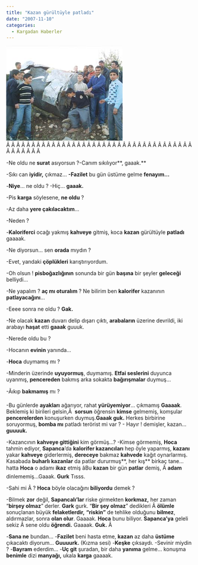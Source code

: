 ```yaml
---
title: "Kazan gürültüyle patladı"
date: "2007-11-10"
categories: 
  - Kargadan Haberler
---
```


[![kazan.jpg](../uploads/2007/11/kazan.jpg)](../uploads/2007/11/kazan.jpg "kazan.jpg")Â Â Â Â Â Â Â Â Â Â Â Â Â Â Â Â Â Â Â Â Â Â Â Â Â Â Â Â Â Â Â Â Â Â Â Â Â Â Â Â Â Â Â Â 

\-Ne oldu ne **surat** asıyorsun ?\-Canım sıkılıyor**, gaaak.**

\-Sıkı can **iyidir,** çıkmaz… **\-Fazilet** bu gün üstüme gelme **fenayım…**

\-**Niye**… ne oldu ? \-Hiç… **gaaak.**

\-Pis **karga** söylesene, **ne oldu** ?

\-Az daha **yere çakılacaktım**…

\-Neden ?

\-**Kaloriferci** ocağı yakmış **kahveye** gitmiş, koca **kazan** gürültüyle **patladı** gaaaak.

\-Ne diyorsun… sen **orada** mıydın ?

\-Evet, yandaki **çöplükleri** karıştırıyordum.

\-Oh olsun ! **pisboğazlığının** sonunda bir gün **başına** bir şeyler **geleceği** belliydi…

\-Ne yapalım ? **aç mı oturalım** ? Ne bilirim ben **kalorifer** kazanının **patlayacağını**…

\-Eeee sonra ne oldu ? **Gak.**

\-Ne olacak **kazan** duvarı delip dışarı çıktı, **arabaların** üzerine devrildi, iki arabayı **haşat** etti **gaaak** guuuk.

\-Nerede oldu bu ?

\-Hocanın **evinin** yanında…

\-**Hoca** duymamış mı ?

\-Minderin üzerinde **uyuyormuş**, duymamış. **Etfai seslerini** duyunca uyanmış, **pencereden** bakmış arka sokakta **bağırışmalar** duymuş…

\-Ãıkıp **bakmamış** mı ?

\-Bu günlerde **ayakları** ağarıyor, rahat **yürüyemiyor**… çıkmamış **Gaaaak**. Beklemiş ki birileri gelsin,Â  **sorsun** öğrensin **kimse** gelmemiş, komşular **pencerelerden** konuşurken duymuş.**Gaaak guk.** Herkes birbirine soruyormuş, **bomba mı** patladı terörist mi var ? - Hayır ! demişler, kazan…**guuuuk.**

\-Kazancının **kahveye gittiğini** kim görmüş…? \-Kimse görmemiş, **Hoca** tahmin ediyor, **Sapanca**’da **kalorifer kazancıları** hep öyle yaparmış, **kazanı** yakar **kahveye** giderlermiş, **dereceye** bakmaz **kahvede** kağıt oynarlarmış. Kasabada **buharlı kazanlar** da patlar dururmuş**, her kış** birkaç tane…hatta **Hoca** o adamı **ikaz** etmiş âBu **kazan** bir gün **patlar** demiş, Â **adam** dinlememiş…Gaaak. **Gurk** Tısss.

\-Sahi mi Â ? **Hoca** böyle olacağını **biliyordu** demek ?

\-Bilmek **zor** değil, **Sapancalı’lar** riske girmekten **korkmaz,** her zaman “**birşey olmaz**” derler. **Gark** gurk. “**Bir şey olmaz**” dedikleri Â **ölümle** sonuçlanan büyük **felaketlerdir,** **“riskin”** de tehlike olduğunu **bilmez**, aldırmazlar, sonra **olan olur**. Gaaaak. **Hoca** bunu biliyor. **Sapanca’ya** geleli sekiz Â sene oldu **öğrendi.** Gaaaak. **Guk.** Â 

\-**Sana ne** bundan… \-**Fazilet** beni hasta etme, **kazan** az daha **üstüme** çıkacaktı diyorum… **Guuuurk.** (Kızma sesi) \-**Keşke** çıksaydı. \-Sevinir miydin ? \-**Bayram** ederdim… \-**Uç git** şuradan, bir daha **yanıma** gelme… konuşma **benimle** dizi **manyağı,** ukala **karga** gaaaak.
